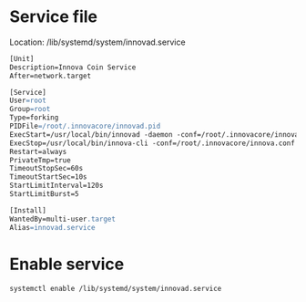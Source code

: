 
# Service file

Location: /lib/systemd/system/innovad.service

```apache
[Unit]
Description=Innova Coin Service
After=network.target

[Service]
User=root
Group=root
Type=forking
PIDFile=/root/.innovacore/innovad.pid
ExecStart=/usr/local/bin/innovad -daemon -conf=/root/.innovacore/innova.conf -datadir=/root/.innovacore
ExecStop=/usr/local/bin/innova-cli -conf=/root/.innovacore/innova.conf -datadir=/root/.innovacore stop
Restart=always
PrivateTmp=true
TimeoutStopSec=60s
TimeoutStartSec=10s
StartLimitInterval=120s
StartLimitBurst=5

[Install]
WantedBy=multi-user.target
Alias=innovad.service
```

# Enable service
```bash
systemctl enable /lib/systemd/system/innovad.service
```